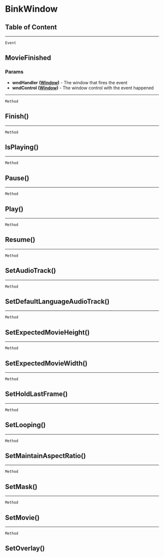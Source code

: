 BinkWindow
==========

Table of Content
---------------- 

<!-- toc -->

------------------------------------------------------------------------

`Event`

MovieFinished
-------------

### Params

-   **wndHandler** **([Window](../WindowControls/Window.md))** - The
    window that fires the event
-   **wndControl** **([Window](../WindowControls/Window.md))** - The
    window control with the event happened

------------------------------------------------------------------------

`Method`

Finish()
--------

------------------------------------------------------------------------

`Method`

IsPlaying()
-----------

------------------------------------------------------------------------

`Method`

Pause()
-------

------------------------------------------------------------------------

`Method`

Play()
------

------------------------------------------------------------------------

`Method`

Resume()
--------

------------------------------------------------------------------------

`Method`

SetAudioTrack()
---------------

------------------------------------------------------------------------

`Method`

SetDefaultLanguageAudioTrack()
------------------------------

------------------------------------------------------------------------

`Method`

SetExpectedMovieHeight()
------------------------

------------------------------------------------------------------------

`Method`

SetExpectedMovieWidth()
-----------------------

------------------------------------------------------------------------

`Method`

SetHoldLastFrame()
------------------

------------------------------------------------------------------------

`Method`

SetLooping()
------------

------------------------------------------------------------------------

`Method`

SetMaintainAspectRatio()
------------------------

------------------------------------------------------------------------

`Method`

SetMask()
---------

------------------------------------------------------------------------

`Method`

SetMovie()
----------

------------------------------------------------------------------------

`Method`

SetOverlay()
------------
